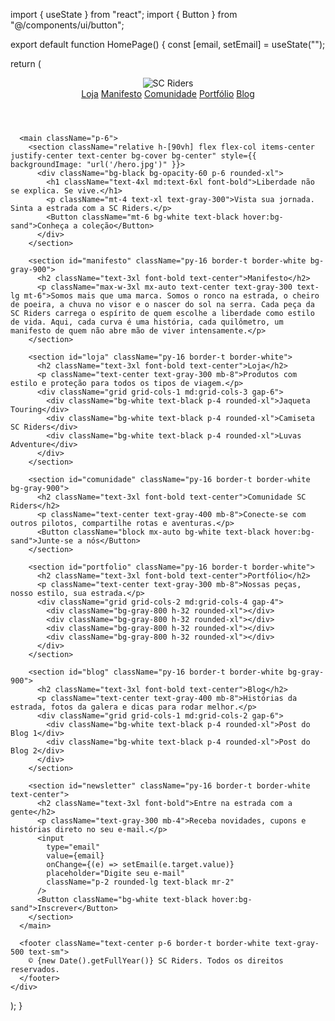 import { useState } from "react";
import { Button } from "@/components/ui/button";

export default function HomePage() {
  const [email, setEmail] = useState("");

  return (
    <div className="bg-black text-white min-h-screen font-sans">
      <header className="flex justify-between items-center p-6 border-b border-white">
        <img src="/logo.png" alt="SC Riders" className="h-12" />
        <nav className="space-x-4">
          <a href="#loja" className="hover:text-sand">Loja</a>
          <a href="#manifesto" className="hover:text-sand">Manifesto</a>
          <a href="#comunidade" className="hover:text-sand">Comunidade</a>
          <a href="#portfolio" className="hover:text-sand">Portfólio</a>
          <a href="#blog" className="hover:text-sand">Blog</a>
        </nav>
      </header>

      <main className="p-6">
        <section className="relative h-[90vh] flex flex-col items-center justify-center text-center bg-cover bg-center" style={{ backgroundImage: "url('/hero.jpg')" }}>
          <div className="bg-black bg-opacity-60 p-6 rounded-xl">
            <h1 className="text-4xl md:text-6xl font-bold">Liberdade não se explica. Se vive.</h1>
            <p className="mt-4 text-xl text-gray-300">Vista sua jornada. Sinta a estrada com a SC Riders.</p>
            <Button className="mt-6 bg-white text-black hover:bg-sand">Conheça a coleção</Button>
          </div>
        </section>

        <section id="manifesto" className="py-16 border-t border-white bg-gray-900">
          <h2 className="text-3xl font-bold text-center">Manifesto</h2>
          <p className="max-w-3xl mx-auto text-center text-gray-300 text-lg mt-6">Somos mais que uma marca. Somos o ronco na estrada, o cheiro de poeira, a chuva no visor e o nascer do sol na serra. Cada peça da SC Riders carrega o espírito de quem escolhe a liberdade como estilo de vida. Aqui, cada curva é uma história, cada quilômetro, um manifesto de quem não abre mão de viver intensamente.</p>
        </section>

        <section id="loja" className="py-16 border-t border-white">
          <h2 className="text-3xl font-bold text-center">Loja</h2>
          <p className="text-center text-gray-300 mb-8">Produtos com estilo e proteção para todos os tipos de viagem.</p>
          <div className="grid grid-cols-1 md:grid-cols-3 gap-6">
            <div className="bg-white text-black p-4 rounded-xl">Jaqueta Touring</div>
            <div className="bg-white text-black p-4 rounded-xl">Camiseta SC Riders</div>
            <div className="bg-white text-black p-4 rounded-xl">Luvas Adventure</div>
          </div>
        </section>

        <section id="comunidade" className="py-16 border-t border-white bg-gray-900">
          <h2 className="text-3xl font-bold text-center">Comunidade SC Riders</h2>
          <p className="text-center text-gray-400 mb-8">Conecte-se com outros pilotos, compartilhe rotas e aventuras.</p>
          <Button className="block mx-auto bg-white text-black hover:bg-sand">Junte-se a nós</Button>
        </section>

        <section id="portfolio" className="py-16 border-t border-white">
          <h2 className="text-3xl font-bold text-center">Portfólio</h2>
          <p className="text-center text-gray-300 mb-8">Nossas peças, nosso estilo, sua estrada.</p>
          <div className="grid grid-cols-2 md:grid-cols-4 gap-4">
            <div className="bg-gray-800 h-32 rounded-xl"></div>
            <div className="bg-gray-800 h-32 rounded-xl"></div>
            <div className="bg-gray-800 h-32 rounded-xl"></div>
            <div className="bg-gray-800 h-32 rounded-xl"></div>
          </div>
        </section>

        <section id="blog" className="py-16 border-t border-white bg-gray-900">
          <h2 className="text-3xl font-bold text-center">Blog</h2>
          <p className="text-center text-gray-400 mb-8">Histórias da estrada, fotos da galera e dicas para rodar melhor.</p>
          <div className="grid grid-cols-1 md:grid-cols-2 gap-6">
            <div className="bg-white text-black p-4 rounded-xl">Post do Blog 1</div>
            <div className="bg-white text-black p-4 rounded-xl">Post do Blog 2</div>
          </div>
        </section>

        <section id="newsletter" className="py-16 border-t border-white text-center">
          <h2 className="text-3xl font-bold">Entre na estrada com a gente</h2>
          <p className="text-gray-300 mb-4">Receba novidades, cupons e histórias direto no seu e-mail.</p>
          <input
            type="email"
            value={email}
            onChange={(e) => setEmail(e.target.value)}
            placeholder="Digite seu e-mail"
            className="p-2 rounded-lg text-black mr-2"
          />
          <Button className="bg-white text-black hover:bg-sand">Inscrever</Button>
        </section>
      </main>

      <footer className="text-center p-6 border-t border-white text-gray-500 text-sm">
        © {new Date().getFullYear()} SC Riders. Todos os direitos reservados.
      </footer>
    </div>
  );
}
